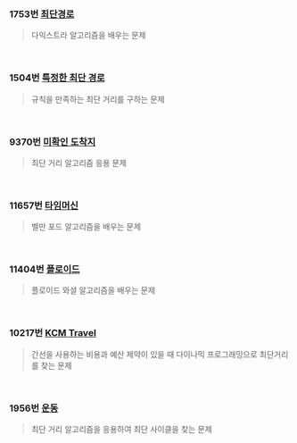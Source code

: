 ### 1753번 [최단경로](https://www.acmicpc.net/problem/1753)
> 다익스트라 알고리즘을 배우는 문제

<br>

### 1504번 [특정한 최단 경로](https://www.acmicpc.net/problem/1504)
> 규칙을 만족하는 최단 거리를 구하는 문제

<br>

### 9370번 [미확인 도착지](https://www.acmicpc.net/problem/9370)
> 최단 거리 알고리즘 응용 문제

<br>

### 11657번 [타임머신](https://www.acmicpc.net/problem/11657)
> 벨만 포드 알고리즘을 배우는 문제

<br>

### 11404번 [플로이드](https://www.acmicpc.net/problem/11404)
> 플로이드 와셜 알고리즘을 배우는 문제

<br>

### 10217번 [KCM Travel](https://www.acmicpc.net/problem/10217)
> 간선을 사용하는 비용과 예산 제약이 있을 때 다이나믹 프로그래밍으로 최단거리를 찾는 문제

<br>

### 1956번 [운동](https://www.acmicpc.net/problem/1956)
> 최단 거리 알고리즘을 응용하여 최단 사이클을 찾는 문제

<br>